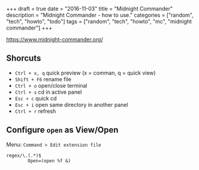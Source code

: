 +++
draft = true
date = "2016-11-03"
title = "Midnight Commander"
description = "Midnight Commander - how to use."
categories = ["random", "tech", "howto", "todo"]
tags = ["random", "tech", "howto", "mc", "midnight commander"]
+++

https://www.midnight-commander.org/

## Shorcuts

* `Ctrl + x, q` quick preview (x = comman, q = quick view)
* `Shift + F6` rename file 
* `Ctrl + o` open/close terminal
* `Ctrl + s` cd in active panel
* `Esc + c` quick cd
* `Esc + i` open same directory in another panel
* `Ctrl + r` refresh

## Configure `open` as View/Open

Menu: `Command > Edit extension file`

```
regex/\.(.*)$
        Open=(open %f &)
```